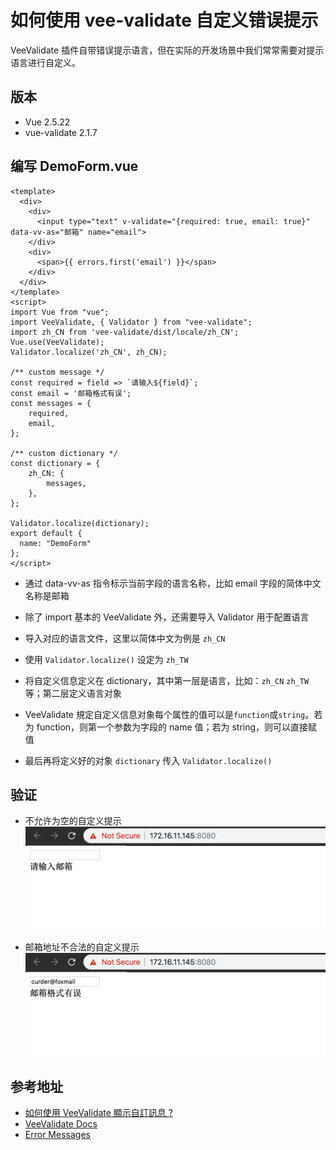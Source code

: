 # 如何使用 vee-validate 自定义错误提示

VeeValidate 插件自带错误提示语言，但在实际的开发场景中我们常常需要对提示语言进行自定义。

## 版本

- Vue 2.5.22
- vue-validate 2.1.7

## 编写 DemoForm.vue

```
<template>
  <div>
    <div>
      <input type="text" v-validate="{required: true, email: true}" data-vv-as="邮箱" name="email">
    </div>
    <div>
      <span>{{ errors.first('email') }}</span>
    </div>
  </div>
</template>
<script>
import Vue from "vue";
import VeeValidate, { Validator } from "vee-validate";
import zh_CN from 'vee-validate/dist/locale/zh_CN';
Vue.use(VeeValidate);
Validator.localize('zh_CN', zh_CN);

/** custom message */
const required = field => `请输入${field}`;
const email = '邮箱格式有误';
const messages = {
    required,
    email,
};

/** custom dictionary */
const dictionary = {
    zh_CN: {
        messages,
    },
};

Validator.localize(dictionary);
export default {
  name: "DemoForm"
};
</script>
```

- 通过 data-vv-as 指令标示当前字段的语言名称，比如 email 字段的简体中文名称是邮箱

- 除了 import 基本的 VeeValidate 外，还需要导入 Validator 用于配置语言

- 导入对应的语言文件，这里以简体中文为例是 `zh_CN`

- 使用 `Validator.localize()` 设定为 `zh_TW`

- 将自定义信息定义在 dictionary，其中第一层是语言，比如：`zh_CN` `zh_TW`等；第二层定义语言对象

- VeeValidate 規定自定义信息对象每个属性的值可以是`function`或`string`。若为 function，则第一个参数为字段的 name 值；若为 string，则可以直接赋值

- 最后再将定义好的对象 `dictionary` 传入 `Validator.localize()`

## 验证

- 不允许为空的自定义提示
  ![](/assets/vue/vee-validate/vee-validate-check-input-required-rule-by-custom-message.png)

- 邮箱地址不合法的自定义提示
  ![](/assets/vue/vee-validate/vee-validate-check-input-email-rule-by-custom-message.png)

## 参考地址

- [如何使用 VeeValidate 顯示自訂訊息 ?](https://oomusou.io/vue/vee-validate/custom-message/)
- [VeeValidate Docs](https://baianat.github.io/vee-validate/)
- [Error Messages](https://baianat.github.io/vee-validate/guide/messages.html)
